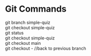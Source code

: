 # Git Commands    
git branch simple-quiz     
git checkout simple-quiz    
git status    
git checkout simple-quiz      
git checkout main    
git checkout - //back to previous branch    